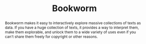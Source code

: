 ---
done: 'FALSE'
pid: bookworm
title: Bookworm
subtitle:
category: Software
cohort_year:
abstract: 'Bookworm makes it easy to interactively explore massive collections of
  texts as data. If you have a huge collection of texts, it provides a way to interpret
  them, make them explorable, and unlock them to a wide variety of uses even if you
  can''t share them freely for copyright or other reasons. '
limerick:
pis: schmidt
link: https://github.com/Bookworm-project
local_image:
original_img:
layout: project
---